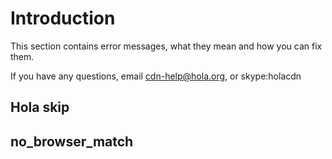 # Introduction

This section contains error messages, what they mean and how you can fix them.

If you have any questions, email cdn-help@hola.org, or skype:holacdn

## Hola skip

## no_browser_match


